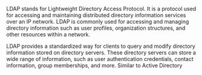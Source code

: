 LDAP stands for Lightweight Directory Access Protocol. It is a protocol used for accessing and maintaining distributed directory information services over an IP network. LDAP is commonly used for accessing and managing directory information such as user profiles, organization structures, and other resources within a network.

LDAP provides a standardized way for clients to query and modify directory information stored on directory servers. These directory servers can store a wide range of information, such as user authentication credentials, contact information, group memberships, and more. Similar to Active Directory